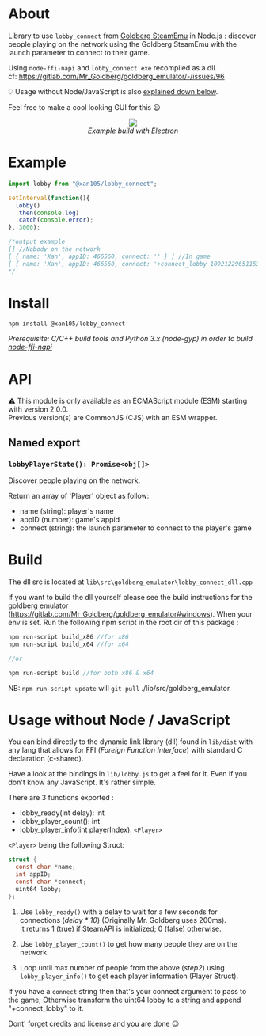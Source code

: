 About
=====

Library to use `lobby_connect` from [Goldberg SteamEmu](https://gitlab.com/Mr_Goldberg/goldberg_emulator) in Node.js : discover people playing on the network using the Goldberg SteamEmu with the launch parameter to connect to their game.

Using `node-ffi-napi` and `lobby_connect.exe` recompiled as a dll.<br/>
cf: https://gitlab.com/Mr_Goldberg/goldberg_emulator/-/issues/96

:bulb: Usage without Node/JavaScript is also [explained down below](https://github.com/xan105/node-lobby_connect#usage-without-node--javascript).

Feel free to make a cool looking GUI for this 😃
<p align="center">
<img src="https://github.com/xan105/node-lobby_connect/raw/master/screenshot/gui.png"><br />
<em>Example build with Electron</em>
</p>

Example
=======

```js
import lobby from "@xan105/lobby_connect";

setInterval(function(){ 
  lobby()
  .then(console.log)
  .catch(console.error);
}, 3000);

/*output example
[] //Nobody on the network
[ { name: 'Xan', appID: 466560, connect: '' } ] //In game
[ { name: 'Xan', appID: 466560, connect: '+connect_lobby 109212296511539930' } ] //lobby available
*/
```

Install
=======

```
npm install @xan105/lobby_connect
```

_Prerequisite: C/C++ build tools and Python 3.x (node-gyp) in order to build [node-ffi-napi](https://www.npmjs.com/package/ffi-napi)_

API
===

⚠️ This module is only available as an ECMAScript module (ESM) starting with version 2.0.0.<br />
Previous version(s) are CommonJS (CJS) with an ESM wrapper.

## Named export

### `lobbyPlayerState(): Promise<obj[]>`

Discover people playing on the network.

Return an array of 'Player' object as follow:

- name (string): player's name
- appID (number): game's appid
- connect (string): the launch parameter to connect to the player's game

Build
=====

The dll src is located at `lib\src\goldberg_emulator\lobby_connect_dll.cpp`

If you want to build the dll yourself please see the build instructions for the goldberg emulator (https://gitlab.com/Mr_Goldberg/goldberg_emulator#windows).
When your env is set. Run the following npm script in the root dir of this package :

```js
npm run-script build_x86 //for x86
npm run-script build_x64 //for x64

//or

npm run-script build //for both x86 & x64
```

NB: `npm run-script update` will `git pull` ./lib/src/goldberg_emulator

Usage without Node / JavaScript
===============================

You can bind directly to the dynamic link library (dll) found in `lib/dist` with any lang that allows for FFI (_Foreign Function Interface_) with standard C declaration (c-shared).

Have a look at the bindings in `lib/lobby.js` to get a feel for it. Even if you don't know any JavaScript. It's rather simple.

There are 3 functions exported : 
 - lobby_ready(int delay): int
 - lobby_player_count(): int
 - lobby_player_info(int playerIndex): `<Player>`

 `<Player>` being the following Struct:
```c
struct {
  const char *name;
  int appID;
  const char *connect;
  uint64 lobby;
};
```

1. Use `lobby_ready()` with a delay to wait for a few seconds for connections (_delay * 10_) (Originally Mr. Goldberg uses 200ms).<br/>
It returns 1 (true) if SteamAPI is initialized; 0 (false) otherwise.

2. Use `lobby_player_count()` to get how many people they are on the network.

3. Loop until max number of people from the above (_step2_) using `lobby_player_info()` to get each player information (Player Struct).

If you have a `connect` string then that's your connect argument to pass to the game;
Otherwise transform the uint64 lobby to a string and append "+connect_lobby" to it.

Dont' forget credits and license and you are done :wink:
